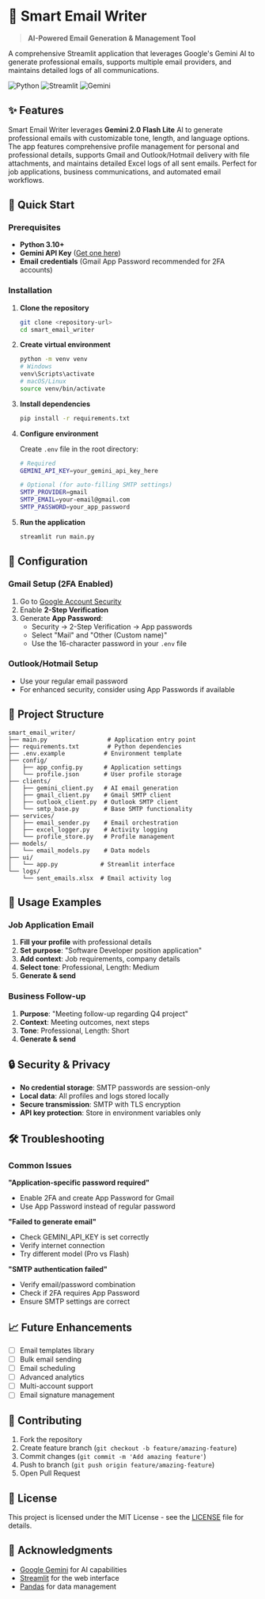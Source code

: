 # 📧 Smart Email Writer

> **AI-Powered Email Generation & Management Tool**

A comprehensive Streamlit application that leverages Google's Gemini AI to generate professional emails, supports multiple email providers, and maintains detailed logs of all communications.

![Python](https://img.shields.io/badge/Python-3.10+-blue.svg)
![Streamlit](https://img.shields.io/badge/Streamlit-1.38.0-red.svg)
![Gemini](https://img.shields.io/badge/Gemini-2.0--flash--lite-green.svg)

## ✨ Features

Smart Email Writer leverages **Gemini 2.0 Flash Lite** AI to generate professional emails with customizable tone, length, and language options. The app features comprehensive profile management for personal and professional details, supports Gmail and Outlook/Hotmail delivery with file attachments, and maintains detailed Excel logs of all sent emails. Perfect for job applications, business communications, and automated email workflows.

## 🚀 Quick Start

### Prerequisites
- **Python 3.10+**
- **Gemini API Key** ([Get one here](https://aistudio.google.com/api-keys))
- **Email credentials** (Gmail App Password recommended for 2FA accounts)

### Installation

1. **Clone the repository**
   ```bash
   git clone <repository-url>
   cd smart_email_writer
   ```

2. **Create virtual environment**
   ```bash
   python -m venv venv
   # Windows
   venv\Scripts\activate
   # macOS/Linux
   source venv/bin/activate
   ```

3. **Install dependencies**
   ```bash
   pip install -r requirements.txt
   ```

4. **Configure environment**
   
   Create `.env` file in the root directory:
   ```bash
   # Required
   GEMINI_API_KEY=your_gemini_api_key_here
   
   # Optional (for auto-filling SMTP settings)
   SMTP_PROVIDER=gmail
   SMTP_EMAIL=your-email@gmail.com
   SMTP_PASSWORD=your_app_password
   ```

5. **Run the application**
   ```bash
   streamlit run main.py
   ```

## 🔧 Configuration

### Gmail Setup (2FA Enabled)
1. Go to [Google Account Security](https://myaccount.google.com/security)
2. Enable **2-Step Verification**
3. Generate **App Password**:
   - Security → 2-Step Verification → App passwords
   - Select "Mail" and "Other (Custom name)"
   - Use the 16-character password in your `.env` file

### Outlook/Hotmail Setup
- Use your regular email password
- For enhanced security, consider using App Passwords if available

## 📁 Project Structure

```
smart_email_writer/
├── main.py                 # Application entry point
├── requirements.txt        # Python dependencies
├── .env.example           # Environment template
├── config/
│   ├── app_config.py      # Application settings
│   └── profile.json       # User profile storage
├── clients/
│   ├── gemini_client.py   # AI email generation
│   ├── gmail_client.py    # Gmail SMTP client
│   ├── outlook_client.py  # Outlook SMTP client
│   └── smtp_base.py       # Base SMTP functionality
├── services/
│   ├── email_sender.py    # Email orchestration
│   ├── excel_logger.py    # Activity logging
│   └── profile_store.py   # Profile management
├── models/
│   └── email_models.py    # Data models
├── ui/
│   └── app.py            # Streamlit interface
└── logs/
    └── sent_emails.xlsx  # Email activity log
```

## 🎯 Usage Examples

### Job Application Email
1. **Fill your profile** with professional details
2. **Set purpose**: "Software Developer position application"
3. **Add context**: Job requirements, company details
4. **Select tone**: Professional, Length: Medium
5. **Generate & send**

### Business Follow-up
1. **Purpose**: "Meeting follow-up regarding Q4 project"
2. **Context**: Meeting outcomes, next steps
3. **Tone**: Professional, Length: Short
4. **Generate & send**

## 🔒 Security & Privacy

- **No credential storage**: SMTP passwords are session-only
- **Local data**: All profiles and logs stored locally
- **Secure transmission**: SMTP with TLS encryption
- **API key protection**: Store in environment variables only

## 🛠️ Troubleshooting

### Common Issues

**"Application-specific password required"**
- Enable 2FA and create App Password for Gmail
- Use App Password instead of regular password

**"Failed to generate email"**
- Check GEMINI_API_KEY is set correctly
- Verify internet connection
- Try different model (Pro vs Flash)

**"SMTP authentication failed"**
- Verify email/password combination
- Check if 2FA requires App Password
- Ensure SMTP settings are correct

## 📈 Future Enhancements

- [ ] Email templates library
- [ ] Bulk email sending
- [ ] Email scheduling
- [ ] Advanced analytics
- [ ] Multi-account support
- [ ] Email signature management

## 🤝 Contributing

1. Fork the repository
2. Create feature branch (`git checkout -b feature/amazing-feature`)
3. Commit changes (`git commit -m 'Add amazing feature'`)
4. Push to branch (`git push origin feature/amazing-feature`)
5. Open Pull Request

## 📄 License

This project is licensed under the MIT License - see the [LICENSE](LICENSE) file for details.

## 🙏 Acknowledgments

- [Google Gemini](https://ai.google.dev/) for AI capabilities
- [Streamlit](https://streamlit.io/) for the web interface
- [Pandas](https://pandas.pydata.org/) for data management
